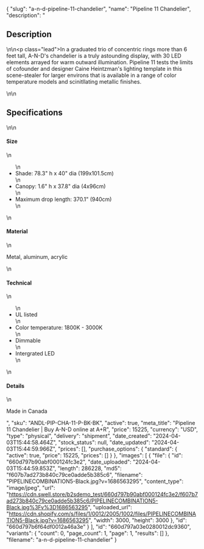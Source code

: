 {
  "slug": "a-n-d-pipeline-11-chandelier",
  "name": "Pipeline 11 Chandelier",
  "description": "<h2>Description</h2>\n<!-- split -->\n<p class=\"lead\">In a graduated trio of concentric rings more than 6 feet tall, A-N-D's chandelier is a truly astounding display, with 30 LED elements arrayed for warm outward illumination. Pipeline 11 tests the limits of cofounder and designer Caine Heintzman's lighting template in this scene-stealer for larger environs that is available in a range of color temperature models and scinitllating metallic finishes.</p>\n<!-- split -->\n<h2>Specifications</h2>\n<!-- split -->\n<h4>Size</h4>\n<ul>\n<li>Shade: 78.3\" h x 40\" dia (199x101.5cm)</li>\n<li>Canopy: 1.6\" h x 37.8\" dia (4x96cm)</li>\n<li>Maximum drop length: 370.1\" (940cm)</li>\n</ul>\n<h4>Material</h4>\n<p>Metal, aluminum, acrylic</p>\n<h4>Technical</h4>\n<ul>\n<li>UL listed</li>\n<li>Color temperature: 1800K - 3000K</li>\n<li>Dimmable</li>\n<li>Intergrated LED</li>\n</ul>\n<h4>Details</h4>\n<p>Made in Canada</p>",
  "sku": "ANDL-PIP-CHA-11-P-BK-BK",
  "active": true,
  "meta_title": "Pipeline 11 Chandelier | Buy A-N-D online at A+R",
  "price": 15225,
  "currency": "USD",
  "type": "physical",
  "delivery": "shipment",
  "date_created": "2024-04-03T15:44:58.464Z",
  "stock_status": null,
  "date_updated": "2024-04-03T15:44:59.966Z",
  "prices": [],
  "purchase_options": {
    "standard": {
      "active": true,
      "price": 15225,
      "prices": []
    }
  },
  "images": [
    {
      "file": {
        "id": "660d797b90abf000124fc3e2",
        "date_uploaded": "2024-04-03T15:44:59.853Z",
        "length": 286228,
        "md5": "f607b7ad273b840c79ce0adde5b385c6",
        "filename": "PIPELINECOMBINATION5-Black.jpg?v=1686563295",
        "content_type": "image/jpeg",
        "url": "https://cdn.swell.store/b2sdemo_test/660d797b90abf000124fc3e2/f607b7ad273b840c79ce0adde5b385c6/PIPELINECOMBINATION5-Black.jpg%3Fv%3D1686563295",
        "uploaded_url": "https://cdn.shopify.com/s/files/1/0012/2005/1002/files/PIPELINECOMBINATION5-Black.jpg?v=1686563295",
        "width": 3000,
        "height": 3000
      },
      "id": "660d797b6f64df0012a46a3e"
    }
  ],
  "id": "660d797a03e0280012dc9360",
  "variants": {
    "count": 0,
    "page_count": 1,
    "page": 1,
    "results": []
  },
  "filename": "a-n-d-pipeline-11-chandelier"
}